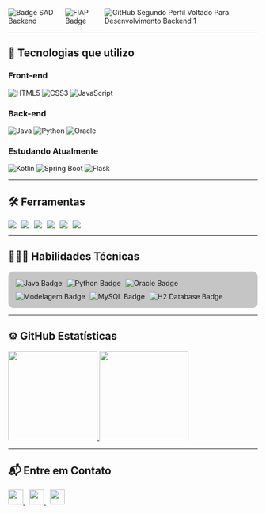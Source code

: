 <div style="display: flex; gap: 15px; align-items: center; flex-wrap: nowrap;">

  <div style="display: flex; gap: 10px; align-items: center;">
    <img src="https://img.shields.io/badge/Systems%20Analysis%20and%20Development-(Back--End)-8A2BE2?style=flat&logo=code&logoColor=white" alt="Badge SAD Backend" />
    <img src="https://img.shields.io/badge/Graduação-FIAP%202023–2025-%23DB7093?style=flat&logo=graduation-cap&logoColor=white" alt="FIAP Badge" />
  </div>

  <a href="https://github.com/MariaEduardaCiarini" target="_blank" rel="noopener noreferrer" style="text-decoration: none;">
    <img src="https://img.shields.io/badge/GitHub-MariaEduardaCiarini-181717?style=flat&logo=github&logoColor=white" alt="GitHub Segundo Perfil Voltado Para Desenvolvimento Backend 1" />
  </a>

</div>

---

## 🚀 Tecnologias que utilizo

### Front-end
![HTML5](https://img.shields.io/badge/HTML5-%23E34F26.svg?style=flat&logo=html5&logoColor=white)
![CSS3](https://img.shields.io/badge/CSS3-%231572B6.svg?style=flat&logo=css3&logoColor=white)
![JavaScript](https://img.shields.io/badge/JavaScript-%23F7DF1E.svg?style=flat&logo=javascript&logoColor=black)

### Back-end
![Java](https://img.shields.io/badge/Java-%23ED8B00.svg?style=flat&logo=java&logoColor=white)
![Python](https://img.shields.io/badge/Python-%233776AB.svg?style=flat&logo=python&logoColor=white)
![Oracle](https://img.shields.io/badge/Oracle-%23F80000.svg?style=flat&logo=oracle&logoColor=white)

### Estudando Atualmente
![Kotlin](https://img.shields.io/badge/Kotlin-%230095D5.svg?style=flat&logo=kotlin&logoColor=white)
![Spring Boot](https://img.shields.io/badge/Spring_Boot-%236DB33F.svg?style=flat&logo=spring-boot&logoColor=white)
![Flask](https://img.shields.io/badge/Flask-%23000.svg?style=flat&logo=flask&logoColor=white)

---

## 🛠️ Ferramentas

<div style="display: flex; flex-wrap: wrap; gap: 10px;">

  <img src="https://img.shields.io/badge/Git-F05032.svg?style=flat&logo=git&logoColor=white" />
  <img src="https://img.shields.io/badge/Figma-F24E1E.svg?style=flat&logo=figma&logoColor=white" />
  <img src="https://img.shields.io/badge/Postman-FF6C37.svg?style=flat&logo=postman&logoColor=white" />
  <img src="https://img.shields.io/badge/Insomnia-4000BF.svg?style=flat&logo=insomnia&logoColor=white" />
  <img src="https://img.shields.io/badge/BrModelo-4B8BBE.svg?style=flat&logo=sqlite&logoColor=white" />
  <img src="https://img.shields.io/badge/Astah%20UML-222222.svg?style=flat&logo=uml&logoColor=white" />

</div>

---
## 👩🏽‍💻 Habilidades Técnicas

<div align="left" style="display: flex; flex-wrap: wrap; justify-content: flex-start; align-items: center; gap: 10px; background-color: #55555555; padding: 15px; border-radius: 10px;">

  <!-- Java -->
  <img src="https://img.shields.io/badge/Java-%23ED8B00.svg?style=flat&logo=java&logoColor=white" alt="Java Badge">

  <!-- Python -->
  <img src="https://img.shields.io/badge/Python-%233776AB.svg?style=flat&logo=python&logoColor=white" alt="Python Badge">

  <!-- Oracle PL/SQL -->
  <img src="https://img.shields.io/badge/Oracle%20PL%2FSQL-%23F80000.svg?style=flat&logo=oracle&logoColor=white" alt="Oracle Badge">

  <!-- Modelagem de Dados -->
  <img src="https://img.shields.io/badge/Modelagem%20de%20Dados-4B8BBE.svg?style=flat&logo=datagrip&logoColor=white" alt="Modelagem Badge">

  <!-- MySQL -->
  <img src="https://img.shields.io/badge/MySQL-4479A1.svg?style=flat&logo=mysql&logoColor=white" alt="MySQL Badge">

  <!-- H2 Database -->
  <img src="https://img.shields.io/badge/H2-1D2C4D.svg?style=flat&logo=h2&logoColor=white" alt="H2 Database Badge">

</div>


---

## ⚙️ GitHub Estatísticas

<a href="https://github.com/MariaEduarda-Ciarini">
  <img height="180em" src="https://github-readme-stats.vercel.app/api?username=MariaEduarda-Ciarini&show_icons=true&theme=radical&count_private=true&bg_color=11191f33&title_color=DB7093&text_color=2E8B57&icon_color=FFFF00&border_color=000000" />
  <img height="180em" src="https://github-readme-stats.vercel.app/api/top-langs/?username=MariaEduarda-Ciarini&layout=compact&langs_count=10&theme=dark&bg_color=11191f33&border_color=000000&title_color=DB7093&text_color=2E8B57" />
</a>

---

## 📬 Entre em Contato

<a href="mailto:dudaciarinii@gmail.com" target="_blank">
  <img src="https://img.shields.io/badge/Gmail-D14836?style=flat&logo=gmail&logoColor=white" height="30px" />
</a>
&nbsp;
<a href="https://www.linkedin.com/in/maria-eduarda-ciarini-b97ab6270/" target="_blank">
  <img src="https://img.shields.io/badge/LinkedIn-%230077B5.svg?style=flat&logo=linkedin&logoColor=white" height="30px" />
</a>
&nbsp;
<a href="https://discord.com/channels/@Maria%20Eduarda%20Ciarini" target="_blank">
  <img src="https://img.shields.io/badge/Discord-%235865F2.svg?style=flat&logo=discord&logoColor=white" height="30px" />
</a>

